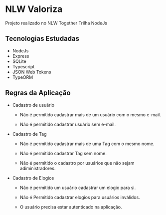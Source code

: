 # NLW Valoriza

Projeto realizado no NLW Together Trilha NodeJs

## Tecnologias Estudadas

- NodeJs
- Express
- SQLite
- Typescript
- JSON Web Tokens
- TypeORM

## Regras da Aplicação

- Cadastro de usuário

    - Não é permitido cadastrar mais de um usuário com o mesmo e-mail.

    - Não é permitido cadastrar usuário sem e-mail.

- Cadastro de Tag

    - Não é permitido cadastrar mais de uma Tag com o mesmo nome.

    - Não é permitido cadastrar Tag sem nome.

    - Não é permitido o cadastro por usuários que não sejam adiministradores.

- Cadastro de Elogios

    - Não é permitido um usuário cadastrar um elogio para si.

    - Não é Permitido cadastrar elogios para usuários inválidos.

    - O usuário precisa estar autenticado na aplicação.